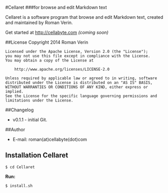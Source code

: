 #Cellaret
###for browse and edit Markdown text

Cellaret is a software program that browse and edit Markdown text, created and maintained by Roman Verin.

Get started at <http://cellabyte.com> _(coming soon)_

##License
	Copyright 2014 Roman Verin

	Licensed under the Apache License, Version 2.0 (the "License");
	you may not use this file except in compliance with the License.
	You may obtain a copy of the License at

		http://www.apache.org/licenses/LICENSE-2.0

	Unless required by applicable law or agreed to in writing, software
	distributed under the License is distributed on an "AS IS" BASIS,
	WITHOUT WARRANTIES OR CONDITIONS OF ANY KIND, either express or implied.
	See the License for the specific language governing permissions and
	limitations under the License.

##Changelog
- v0.1.1 - initial Git.

##Author
- E-mail: roman(at)cellabyte(dot)com

## Installation Cellaret

`$ cd Cellaret`

**Run:**

`$ install.sh`
